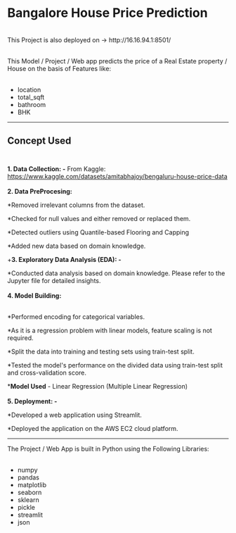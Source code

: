 # Bangalore House Price Prediction
</br>
This Project is also deployed on -> http://16.16.94.1:8501/
</br></br>

This Model / Project / Web app predicts the price of a Real Estate property / House on the basis of Features like: 
</br></br>

* location 
* total_sqft
* bathroom 
* BHK
<hr>

## Concept Used</br></br>
<b>1. Data Collection: -</b> From Kaggle: https://www.kaggle.com/datasets/amitabhajoy/bengaluru-house-price-data<br><br>
<b>2. Data PreProcesing:</b><br>

*Removed irrelevant columns from the dataset.

*Checked for null values and either removed or replaced them.

*Detected outliers using Quantile-based Flooring and Capping

*Added new data based on domain knowledge.
<br>

+<b>3. Exploratory Data Analysis (EDA): -</b>

*Conducted data analysis based on domain knowledge. Please refer to the Jupyter file for detailed insights.
</br></br>
<b>4. Model Building:</b><br><br>

*Performed encoding for categorical variables.

*As it is a regression problem with linear models, feature scaling is not required.

*Split the data into training and testing sets using train-test split.

*Tested the model's performance on the divided data using train-test split and cross-validation score.

*<b>Model Used</b> - Linear Regression (Multiple Linear Regression)
</br></br>
<b>5. Deployment: - </b>

*Developed a web application using Streamlit.

*Deployed the application on the AWS EC2 cloud platform.
<hr>

The Project / Web App is built in Python using the Following Libraries:
</br></br>

 * numpy
 * pandas
 * matplotlib
 * seaborn
 * sklearn
 * pickle
 * streamlit
 * json
